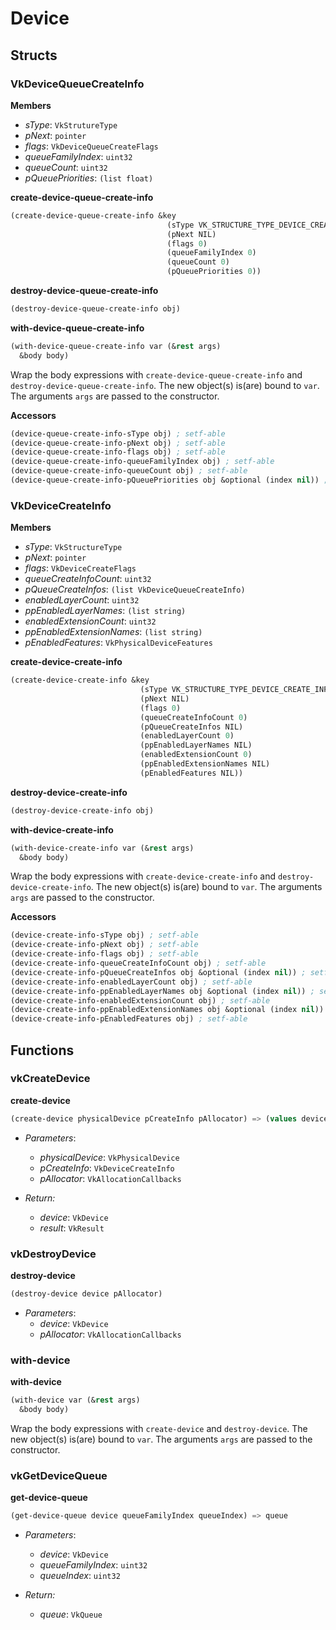 # Device

## Structs

### VkDeviceQueueCreateInfo

**Members**
* *sType*: `VkStrutureType`
* *pNext*: `pointer`
* *flags*: `VkDeviceQueueCreateFlags`
* *queueFamilyIndex*: `uint32`
* *queueCount*: `uint32`
* *pQueuePriorities*: `(list float)`

**create-device-queue-create-info**
```lisp
(create-device-queue-create-info &key
                                   (sType VK_STRUCTURE_TYPE_DEVICE_CREATE_INFO)
                                   (pNext NIL)
                                   (flags 0)
                                   (queueFamilyIndex 0)
                                   (queueCount 0)
                                   (pQueuePriorities 0))
```

**destroy-device-queue-create-info**
```lisp
(destroy-device-queue-create-info obj)
```

**with-device-queue-create-info**
```lisp
(with-device-queue-create-info var (&rest args)
  &body body)
```
Wrap the body expressions with `create-device-queue-create-info` and `destroy-device-queue-create-info`. The new object(s) is(are) bound to `var`. The arguments `args` are passed to the constructor.

**Accessors**
```lisp
(device-queue-create-info-sType obj) ; setf-able
(device-queue-create-info-pNext obj) ; setf-able
(device-queue-create-info-flags obj) ; setf-able
(device-queue-create-info-queueFamilyIndex obj) ; setf-able
(device-queue-create-info-queueCount obj) ; setf-able
(device-queue-create-info-pQueuePriorities obj &optional (index nil)) ; setf-able
```

### VkDeviceCreateInfo

**Members**
* *sType*: `VkStructureType`
* *pNext*: `pointer`
* *flags*: `VkDeviceCreateFlags`
* *queueCreateInfoCount*: `uint32`
* *pQueueCreateInfos*: `(list VkDeviceQueueCreateInfo)`
* *enabledLayerCount*: `uint32`
* *ppEnabledLayerNames*: `(list string)`
* *enabledExtensionCount*: `uint32`
* *ppEnabledExtensionNames*: `(list string)`
* *pEnabledFeatures*: `VkPhysicalDeviceFeatures`

**create-device-create-info**
```lisp
(create-device-create-info &key
                             (sType VK_STRUCTURE_TYPE_DEVICE_CREATE_INFO)
                             (pNext NIL)
                             (flags 0)
                             (queueCreateInfoCount 0)
                             (pQueueCreateInfos NIL)
                             (enabledLayerCount 0)
                             (ppEnabledLayerNames NIL)
                             (enabledExtensionCount 0)
                             (ppEnabledExtensionNames NIL)
                             (pEnabledFeatures NIL))
```

**destroy-device-create-info**
```lisp
(destroy-device-create-info obj)
```

**with-device-create-info**
```lisp
(with-device-create-info var (&rest args)
  &body body)
```
Wrap the body expressions with `create-device-create-info` and `destroy-device-create-info`. The new object(s) is(are) bound to `var`. The arguments `args` are passed to the constructor.

**Accessors**
```lisp
(device-create-info-sType obj) ; setf-able
(device-create-info-pNext obj) ; setf-able
(device-create-info-flags obj) ; setf-able
(device-create-info-queueCreateInfoCount obj) ; setf-able
(device-create-info-pQueueCreateInfos obj &optional (index nil)) ; setf-able
(device-create-info-enabledLayerCount obj) ; setf-able
(device-create-info-ppEnabledLayerNames obj &optional (index nil)) ; setf-able
(device-create-info-enabledExtensionCount obj) ; setf-able
(device-create-info-ppEnabledExtensionNames obj &optional (index nil)) ; setf-able
(device-create-info-pEnabledFeatures obj) ; setf-able
```

## Functions

### vkCreateDevice

**create-device**
```lisp
(create-device physicalDevice pCreateInfo pAllocator) => (values device result)
```

* *Parameters*:
  * *physicalDevice*: `VkPhysicalDevice`
  * *pCreateInfo*: `VkDeviceCreateInfo`
  * *pAllocator*: `VkAllocationCallbacks`

* *Return:*
  * *device*: `VkDevice`
  * *result*: `VkResult`

### vkDestroyDevice

**destroy-device**
```lisp
(destroy-device device pAllocator)
```

* *Parameters*:
  * *device*: `VkDevice`
  * *pAllocator*: `VkAllocationCallbacks`

### with-device

**with-device**
```lisp
(with-device var (&rest args)
  &body body)
```
Wrap the body expressions with `create-device` and `destroy-device`. The new object(s) is(are) bound to `var`. The arguments `args` are passed to the constructor.

### vkGetDeviceQueue

**get-device-queue**
```lisp
(get-device-queue device queueFamilyIndex queueIndex) => queue
```

* *Parameters*:
  * *device*: `VkDevice`
  * *queueFamilyIndex*: `uint32`
  * *queueIndex*: `uint32`

* *Return:*
  * *queue*: `VkQueue`

